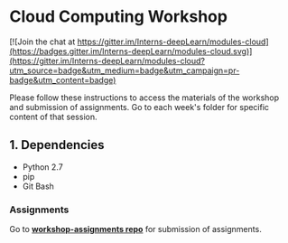 # Cloud Computing Workshop

[![Join the chat at https://gitter.im/Interns-deepLearn/modules-cloud](https://badges.gitter.im/Interns-deepLearn/modules-cloud.svg)](https://gitter.im/Interns-deepLearn/modules-cloud?utm_source=badge&utm_medium=badge&utm_campaign=pr-badge&utm_content=badge)

Please follow these instructions to access the materials of the workshop and submission of assignments. Go to each week's folder for specific content of that session.

## 1. Dependencies
- Python 2.7
- pip
- Git Bash

### Assignments
Go to **[workshop-assignments repo](https://github.com/DeepLearn-lab/workshop-assignments)** for submission of assignments.
